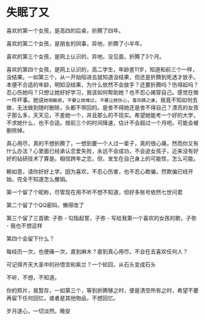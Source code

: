 # 失眠了又

喜欢的第一个女孩，是高四的后桌，折腾了四年。

喜欢的第二个女孩，是朋友的同事，异地，折腾了小半年。

喜欢的第三个女孩，是网上认识的，异地，没见面，折腾了3个月。

喜欢的第四个女孩，是网上认识的，高二学生，年龄差11岁，知道和前三个一样，没结果。一如第三个，从一开始陷进去就知道没结果，但还是折腾到死透才放手。本便不合适的年龄，明知没结果，为什么依然不会放手？还要折腾吗？伤得起吗？忍心伤她吗？只想让她好好学习，我该如何帮助她？也不忍心揭穿自己。感觉在做一件坏事。她说`她很敏感`，`不要让她难过`，`不要让她伤心`，`喜欢薛之谦`，我竟不知如何去做，无法做到随时删除，头都不带回的。是舍不得她还是舍不得自己？漂亮的女孩子那么多，天天见，不差她一个，并且那么的不现实。希望她能考一个好的大学，不求她什么，也不合适。按前三个的时间降速，估计不会超过一个月吧。可能会被删除掉。

真心用尽，真的不想折腾了，一想到要一个人过一辈子，真的很心痛，然而你又有什么办法？心里面已经承认恋爱失败，永远不会成功，不会追女孩子，近来没有好好的钻研技术了算是。相信跨年之恋，但，发生在自己身上的可能性，怎么可能。

赖如意，请你好好上学。因为喜欢，不忍心伤害，也不忍心欺骗，然欺骗已经开始，完全不知道怎么撤销。

第一个留了个昵称，尽管现在用不听不想不知道，但好多账号依然七世问君

第二个留了个QQ密码，懒得改了

第三个留了三首歌: 子弥 - 勾指起誓，子弥 - 写给我第一个喜欢的女孩的歌，子弥 - 我也不想这样

第四个会留下什么？

每经历一次，也便痛一次，直到麻木？直到真心用尽，不会在去喜欢任何人？

可记得齐天大圣中的孙悟空和紫兰？一个轮回，从石头变成石头

不听，不想，不知道。

你的照片，我暂存，一如第三个，等到折腾够之时，便是清空所有之时，希望不要再留下任何回忆，或者是其他物品，不想回忆。

岁月遂心，一切淡然。晚安
